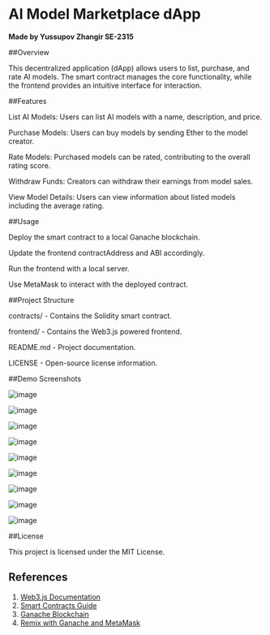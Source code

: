 # AI Model Marketplace dApp
**Made by Yussupov Zhangir SE-2315**

##Overview

This decentralized application (dApp) allows users to list, purchase, and rate AI models. The smart contract manages the core functionality, while the frontend provides an intuitive interface for interaction.

##Features

List AI Models: Users can list AI models with a name, description, and price.

Purchase Models: Users can buy models by sending Ether to the model creator.

Rate Models: Purchased models can be rated, contributing to the overall rating score.

Withdraw Funds: Creators can withdraw their earnings from model sales.

View Model Details: Users can view information about listed models including the average rating.

##Usage

Deploy the smart contract to a local Ganache blockchain.

Update the frontend contractAddress and ABI accordingly.

Run the frontend with a local server.

Use MetaMask to interact with the deployed contract.

##Project Structure

contracts/ - Contains the Solidity smart contract.

frontend/ - Contains the Web3.js powered frontend.

README.md - Project documentation.

LICENSE - Open-source license information.

##Demo Screenshots

![image](https://github.com/user-attachments/assets/64b4bb29-045c-493e-873e-c400d5ce2eb4)

![image](https://github.com/user-attachments/assets/39d5f03a-f051-43cb-8843-8248eb0123c5)

![image](https://github.com/user-attachments/assets/17f4ba24-88ce-48a5-b1d4-34d7a30ff986)

![image](https://github.com/user-attachments/assets/47f48c74-9b18-43f2-bac0-7c2f54279409)

![image](https://github.com/user-attachments/assets/9c54b3b3-035c-4200-86a0-252b4c37c2af)

![image](https://github.com/user-attachments/assets/ccc07ea3-a7ad-4c2f-af35-016bbf466e8f)

![image](https://github.com/user-attachments/assets/64aed1a2-81bc-45b9-8872-0e29a5ec3f0a)

![image](https://github.com/user-attachments/assets/368b2d1e-6317-4695-82de-f78e66eef9fe)

![image](https://github.com/user-attachments/assets/0d324e38-9a0a-4dd7-b1b3-9b4ca0682798)

##License

This project is licensed under the MIT License.

## References
1. [Web3.js Documentation](https://docs.web3js.org/)
2. [Smart Contracts Guide](https://docs.web3js.org/guides/smart_contracts/smart_contracts_guide)
3. [Ganache Blockchain](https://trufflesuite.com/ganache/)
4. [Remix with Ganache and MetaMask](https://medium.com/@kacharlabhargav21/using-ganache-with-remix-and-metamask-446fe5748ccf)
